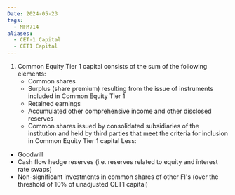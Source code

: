 ```yaml
---
Date: 2024-05-23
tags:
  - MFM714
aliases:
  - CET-1 Capital
  - CET1 Capital
---
```

1. Common Equity Tier 1 capital consists of the sum of the following elements:
	* ﻿﻿Common shares
	* ﻿﻿Surplus (share premium) resulting from the issue of instruments included in Common Equity Tier 1
	* ﻿﻿Retained earnings
	* ﻿﻿Accumulated other comprehensive income and other disclosed reserves
	* ﻿﻿Common shares issued by consolidated subsidiaries of the institution and held by third parties that meet the criteria for inclusion in Common Equity Tier 1 capital
Less:
* ﻿﻿Goodwill
* ﻿﻿Cash flow hedge reserves (i.e. reserves related to equity and interest rate swaps)
* ﻿﻿Non-significant investments in common shares of other FI's (over the threshold of 10% of unadjusted CET1 capital)
